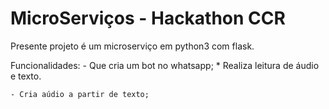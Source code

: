MicroServiços - Hackathon CCR
=================

Presente projeto é um microserviço em python3 com flask.

Funcionalidades:
    - Que cria um bot no whatsapp;
        * Realiza leitura de áudio e texto.
        
    - Cria aúdio a partir de texto;
